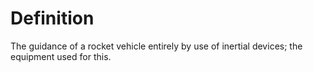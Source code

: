 # Definition

The guidance of a rocket vehicle entirely by use of inertial devices;
the equipment used for this.
